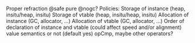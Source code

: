 Proper refraction
@safe pure @nogc?
Policies:
   Storage of instance (heap, insitu/heap, insitu)
   Storage of vtable (heap, insitu/heap, insitu)
   Allocation of instance (GC, allocator, ...)
   Allocation of vtable (GC, allocator, ...)
   Order of declaration of instance and vtable (could affect speed and/or alignment)
   value semantics or not (default yes)
   opCmp, maybe other operators?
